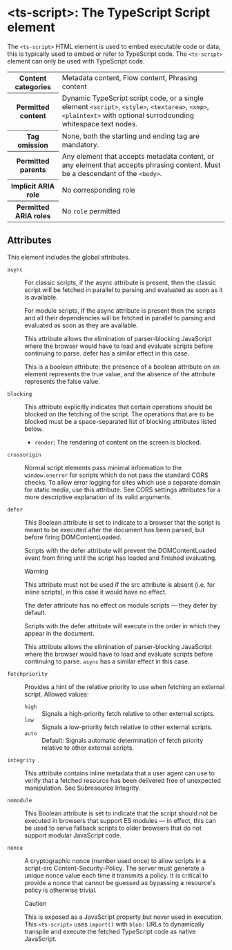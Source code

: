 # &lt;ts-script>: The TypeScript Script element

The `<ts-script>` HTML element is used to embed executable code or data; this is typically used to embed or refer to TypeScript code. The `<ts-script>` element can only be used with TypeScript code.

<table>
<tr>
  <th>Content categories
  <td>Metadata content, Flow content, Phrasing content
<tr>
  <th>Permitted content
  <td>Dynamic TypeScript script code, or a single element <code>&lt;script></code>, <code>&lt;style></code>, <code>&lt;textarea></code>, <code>&lt;xmp></code>, <code>&lt;plaintext></code> with optional surrodounding whitespace text nodes.
<tr>
  <th>Tag omission
  <td>None, both the starting and ending tag are mandatory.
<tr>
  <th>Permitted parents
  <td>Any element that accepts metadata content, or any element that accepts phrasing content. Must be a descendant of the <code>&lt;body></code>.
<tr>
  <th>Implicit ARIA role
  <td>No corresponding role
<tr>
  <th>Permitted ARIA roles
  <td>No <code>role</code> permitted
</table>

## Attributes

This element includes the global attributes.

<dl>
<dt><code>async</code>
<dd>

For classic scripts, if the async attribute is present, then the classic script will be fetched in parallel to parsing and evaluated as soon as it is available.

For module scripts, if the async attribute is present then the scripts and all their dependencies will be fetched in parallel to parsing and evaluated as soon as they are available.

This attribute allows the elimination of parser-blocking JavaScript where the browser would have to load and evaluate scripts before continuing to parse. defer has a similar effect in this case.

This is a boolean attribute: the presence of a boolean attribute on an element represents the true value, and the absence of the attribute represents the false value.

<dt><code>blocking</code>
<dd>

This attribute explicitly indicates that certain operations should be blocked on the fetching of the script. The operations that are to be blocked must be a space-separated list of blocking attributes listed below.

- `render`: The rendering of content on the screen is blocked.

<dt><code>crossorigin</code>
<dd>

Normal script elements pass minimal information to the `window.onerror` for scripts which do not pass the standard CORS checks. To allow error logging for sites which use a separate domain for static media, use this attribute. See CORS settings attributes for a more descriptive explanation of its valid arguments.

<dt><code>defer</code>
<dd>

This Boolean attribute is set to indicate to a browser that the script is meant to be executed after the document has been parsed, but before firing DOMContentLoaded.

Scripts with the defer attribute will prevent the DOMContentLoaded event from firing until the script has loaded and finished evaluating.

> [!WARNING]
> This attribute must not be used if the src attribute is absent (i.e. for inline scripts), in this case it would have no effect.

The defer attribute has no effect on module scripts — they defer by default.

Scripts with the defer attribute will execute in the order in which they appear in the document.

This attribute allows the elimination of parser-blocking JavaScript where the browser would have to load and evaluate scripts before continuing to parse. `async` has a similar effect in this case.

<dt><code>fetchpriority</code>
<dd>

Provides a hint of the relative priority to use when fetching an external script. Allowed values:

<dl>
<dt><code>high</code>
<dd>Signals a high-priority fetch relative to other external scripts.
<dt><code>low</code>
<dd>Signals a low-priority fetch relative to other external scripts.
<dt><code>auto</code>
<dd>Default: Signals automatic determination of fetch priority relative to other external scripts.
</dl>

<dt><code>integrity</code>
<dd>

This attribute contains inline metadata that a user agent can use to verify that a fetched resource has been delivered free of unexpected manipulation. See Subresource Integrity.

<dt><code>nomodule</code>
<dd>

This Boolean attribute is set to indicate that the script should not be executed in browsers that support ES modules — in effect, this can be used to serve fallback scripts to older browsers that do not support modular JavaScript code.

<dt><code>nonce</code>
<dd>

A cryptographic nonce (number used once) to allow scripts in a script-src Content-Security-Policy. The server must generate a unique nonce value each time it transmits a policy. It is critical to provide a nonce that cannot be guessed as bypassing a resource's policy is otherwise trivial.

> [!CAUTION]
> This is exposed as a JavaScript property but never used in execution. This `<ts-script>` uses `import()` with `blob:` URLs to dynamically transpile and execute the fetched TypeScript code as native JavaScript.

<dt>

</dl>